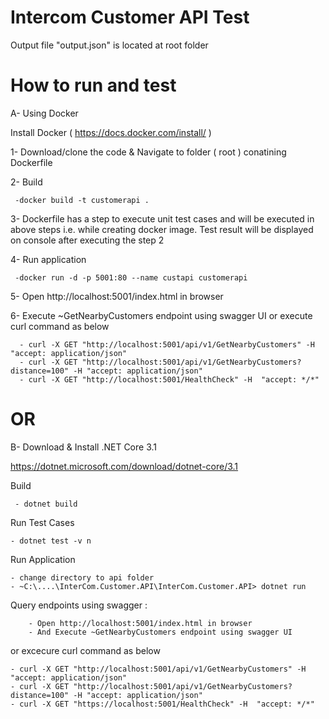 # Intercom Customer API Test

Output file "output.json" is located at root folder 

# How to run and test 

A- Using Docker

Install Docker ( https://docs.docker.com/install/ )

   1- Download/clone the code & Navigate to folder ( root ) conatining Dockerfile 

   2- Build
   
     -docker build -t customerapi .

   3- Dockerfile has a step to execute unit test cases and will be executed in above steps i.e. while creating docker image.
      Test result will be displayed on console after executing the step 2

   4- Run application
   
     -docker run -d -p 5001:80 --name custapi customerapi

   5- Open http://localhost:5001/index.html in browser

   6- Execute ~GetNearbyCustomers endpoint using swagger UI 
      or execute curl command as below
      
      - curl -X GET "http://localhost:5001/api/v1/GetNearbyCustomers" -H "accept: application/json"
      - curl -X GET "http://localhost:5001/api/v1/GetNearbyCustomers?distance=100" -H "accept: application/json"
      - curl -X GET "http://localhost:5001/HealthCheck" -H  "accept: */*"

# OR

B- Download & Install .NET Core 3.1

   https://dotnet.microsoft.com/download/dotnet-core/3.1

   Build
   
     - dotnet build
   Run Test Cases
   
    - dotnet test -v n

   Run Application
   
    - change directory to api folder
    - ~C:\....\InterCom.Customer.API\InterCom.Customer.API> dotnet run

   Query endpoints 
   using swagger :
        
        - Open http://localhost:5001/index.html in browser
        - And Execute ~GetNearbyCustomers endpoint using swagger UI 

   or excecure curl command as below
   
    - curl -X GET "http://localhost:5001/api/v1/GetNearbyCustomers" -H "accept: application/json"
    - curl -X GET "http://localhost:5001/api/v1/GetNearbyCustomers?distance=100" -H "accept: application/json"
    - curl -X GET "https://localhost:5001/HealthCheck" -H  "accept: */*"



